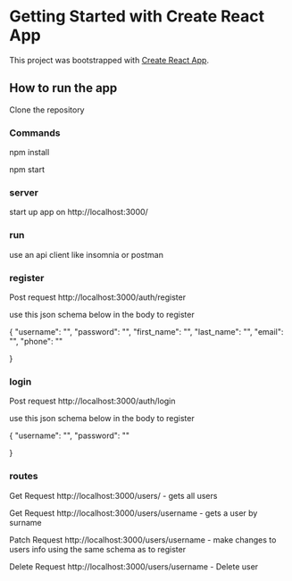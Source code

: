 # Getting Started with Create React App

This project was bootstrapped with [Create React App](https://github.com/facebook/create-react-app).

## How to run the app

Clone the repository

### Commands

npm install 

npm start

### server

start up app on http://localhost:3000/

### run

use an api client like insomnia or postman 

### register 

Post request
http://localhost:3000/auth/register 

use this json schema below in the body to register

{
    "username": "",
	"password": "",
    "first_name": "",
    "last_name": "",
    "email": "",
	"phone": ""

}

### login


Post request
http://localhost:3000/auth/login

use this json schema below in the body to register

{
    "username": "",
	"password": ""
    
}

### routes

Get Request
http://localhost:3000/users/ - gets all users 

Get Request
http://localhost:3000/users/username - gets a user by surname

Patch Request
http://localhost:3000/users/username - make changes to users info using the same schema as to register

Delete Request
http://localhost:3000/users/username - Delete user

